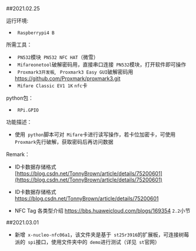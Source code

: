 ##2021.02.25 

运行环境:
* ` Raspberrypi4 B`

所需工具：
* ` PN532`模块` PN532 NFC HAT`（微雪）
* ` Mifareonetool`破解密码用，直接串口连接` PN532`模块，打开软件即可操作
* ` Proxmark3开发板`, ` Proxmark3 Easy GUI`破解密码用  https://github.com/Proxmark/proxmark3.git
* ` Mifare Classic EV1 1K` `nfc`卡

python包：
* ` RPi.GPIO`

功能描述：
* 使用` python`脚本可对` Mifare`卡进行读写操作，若卡位加密卡，可使用` Proxmark`先行破解，获取密码后再访问数据

Remark：
* ID卡数据存储格式 [https://blog.csdn.net/TonnyBrown/article/details/75200601](https://blog.csdn.net/TonnyBrown/article/details/75200601) 

* ID卡数据存储格式 https://blog.csdn.net/TonnyBrown/article/details/75200601
* NFC Tag 各类型介绍 https://bbs.huaweicloud.com/blogs/169354 `2.2`小节

##2021.03.01

* 新增` x-nucleo-nfc06a1`，该文件夹是基于` st25r3916`的扩展板，可连接树莓派的` spi`接口，使用文件夹中的` demo`进行测试（详见` st`官网）